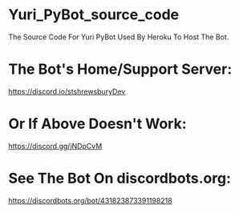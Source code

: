 # Yuri_PyBot_source_code
The Source Code For Yuri PyBot Used By Heroku To Host The Bot.

# The Bot's Home/Support Server:
https://discord.io/stshrewsburyDev

# Or If Above Doesn't Work:
https://discord.gg/jNDpCvM

# See The Bot On discordbots.org:
https://discordbots.org/bot/431823873391198218
